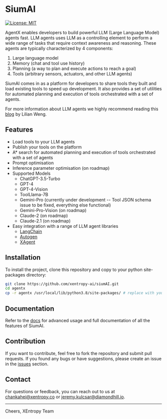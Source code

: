 # SiumAI

[![License: MIT](https://img.shields.io/badge/license-MIT-yellow.svg)](https://opensource.org/licenses/MIT)

AgentX enables developers to build powerful LLM (Large Language Model) agents fast. LLM agents uses LLM as a controlling element to perform a wide range of tasks that require context awareness and reasoning. These agents are typically characterized by 4 components:
1. Large language model
2. Memory (chat and tool use history)
3. Planning (a way to plan and execute actions to reach a goal)
4. Tools (arbitrary sensors, actuators, and other LLM agents)

SiumAI comes in as a platform for developers to share tools they built and load existing tools to speed up development. It also provides a set of utilities for automated planning and execution of tools orchestrated with a set of agents.

For more information about LLM agents we highly recommend reading this [blog](https://lilianweng.github.io/posts/2023-06-23-agent/) by Lilian Weng.

## Features

* Load tools to your LLM agents
* Publish your tools on the platform
* A* search for automated planning and execution of tools orchestrated with a set of agents
* Prompt optimisation
* Inference parameter optimisation (on roadmap)
* Supported Models
  * ChatGPT-3.5-Turbo
  * GPT-4
  * GPT-4-Vision
  * ToolLlama-7B
  * Gemini-Pro (currently under development -- Tool JSON schema issue to be fixed, everything else functional)
  * Gemini-Pro-Vision (on roadmap)
  * Claude-2 (on roadmap)
  * Claude-2.1 (on roadmap)
* Easy integration with a range of LLM agent libraries
  *  [LangChain](https://github.com/langchain-ai/langchain)
  *  [Autogen](https://github.com/microsoft/autogen)
  *  [XAgent](https://github.com/OpenBMB/XAgent)

## Installation

To install the project, clone this repository and copy to your python site-packages directory:

```bash
git clone https://github.com/xentropy-ai/siumAI.git
cd agentx
cp -r agentx /usr/local/lib/python3.8/site-packages/ # replace with your own site-packages directory
```

## Documentation

Refer to the [docs](https://github.com/xentropy-ai/siumAI/tree/main/docs) for advanced usage and full documentation of all the features of SiumAI.

## Contribution

If you want to contribute, feel free to fork the repository and submit pull requests. If you found any bugs or have suggestions, please create an issue in the [issues](https://github.com/xentropy-ai/siumAI/issues) section.

## Contact

For questions or feedback, you can reach out to us at chankahei@xentropy.co or jeremy.kulcsar@diamondhill.io.

---

Cheers, 
XEntropy Team
